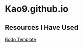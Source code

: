 # Kao9.github.io

## Resources I Have Used
[Bodo Template](http://designscrazed.org/free-responsive-html5-css3-templates/)

